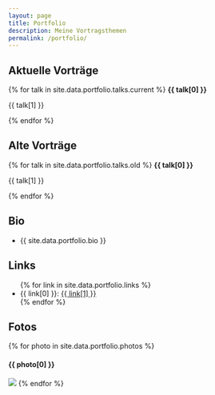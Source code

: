 ```yaml
---
layout: page
title: Portfolio
description: Meine Vortragsthemen
permalink: /portfolio/
---
```


<h2>Aktuelle Vorträge</h2>
{% for talk in site.data.portfolio.talks.current %}
<b>{{ talk[0] }}</b>
<p>{{ talk[1] }}</p>
{% endfor %}

<h2>Alte Vorträge</h2>
{% for talk in site.data.portfolio.talks.old %}
<b>{{ talk[0] }}</b>
<p>{{ talk[1] }}</p>
{% endfor %}

<h2 id="bio">Bio</h2>
<ul class="talk-list">
<li>{{ site.data.portfolio.bio }}</li>
</ul>

<h2 id="links">Links</h2>
<ul class="talk-list">
{% for link in site.data.portfolio.links %}
	<li>{{ link[0] }}: <a href="{{ link[1] }}" >{{ link[1] }}</a></li>
{% endfor %}
</ul>

<h2 id="photos">Fotos</h2>
{% for photo in site.data.portfolio.photos %}
<h4>{{ photo[0] }}</h4>
<img src="{{photo[1]}}" />
{% endfor %}
